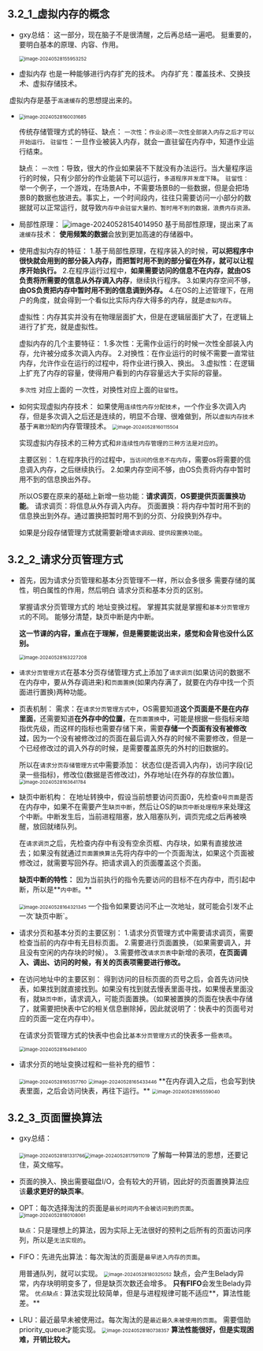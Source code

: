 ## 3.2_1_虚拟内存的概念

* gxy总结：
  这一部分，现在脑子不是很清醒，之后再总结一遍吧。
  挺重要的，要明白基本的原理、内容、作用。

  <img src="img/image-20240528155953252.png" alt="image-20240528155953252" style="zoom:67%;" />

* 虚拟内存 也是一种能够进行内存扩充的技术。
  内存扩充：覆盖技术、交换技术、虚拟存储技术。

​		虚拟内存是基于`高速缓存`的思想提出来的。

* <img src="img/image-20240528160031685.png" alt="image-20240528160031685" style="zoom:67%;" />

  传统存储管理方式的特征、缺点：
  `一次性`：`作业必须一次性全部装入内存之后才可以开始运行。`
  `驻留性`：一旦作业被装入内存，就会一直驻留在内存中，知道作业运行结束。

  缺点：
  `一次性`：导致，很大的作业如果装不下就没有办法运行。当大量程序运行的时候，只有少部分的作业能装下可以运行，`多道程序并发度下降`。
  `驻留性：`举一个例子，一个游戏，在场景A中，不需要场景B的一些数据，但是会把场景B的数据也放进去。事实上，一个时间段内，往往只需要访问一小部分的数据就可以正常运行，就导致`内存中会驻留大量的、暂时用不到的数据，浪费内存资源。`

* 局部性原理：
  ![image-20240528154014950](img/image-20240528154014950.png)
  基于局部性原理，提出来了`高速缓存`技术：
  **使用频繁的数据**会放到更加高速的存储器中。

* 使用虚拟内存的特征：
  1.基于局部性原理，在程序装入的时候，**可以把程序中很快就会用到的部分装入内存，而把暂时用不到的部分留在外存，就可以让程序开始执行。**
  2.在程序运行过程中，**如果需要访问的信息不在内存，就由OS负责将所需要的信息从外存调入内存**，继续执行程序。
  3.如果内存空间不够，**由OS负责把内存中暂时用不到的信息调到外存。**
  4.在OS的上述管理下，在用户的角度，就会得到一个看似比实际内存大得多的内存，就是`虚拟内存`。

  虚拟性：内存其实并没有在物理层面扩大，但是在逻辑层面扩大了，在逻辑上进行了扩充，就是虚拟性。

  虚拟内存的几个主要特征：
  1.多次性：无需作业运行的时候一次性全部装入内存，允许被分成多次调入内存。
  2.对换性：在作业运行的时候不需要一直常驻内存，允许作业在运行的过程中，将作业进行换入、换出。
  3.虚拟性：在逻辑上扩充了内存的容量，使得用户看到的内存容量远大于实际的容量。

  `多次性` 对应上面的 一次性，对换性对应上面的`驻留性`。 

* 如何实现虚拟内存技术：
  如果使用`连续性内存分配技术`，一个作业多次调入内存，但是多次调入之后还是连续的，明显不合理、很难做到，所以`虚拟内存技术`基于`离散分配的`内存管理技术。
  <img src="img/image-20240528160115504.png" alt="image-20240528160115504" style="zoom:67%;" />

  实现虚拟内存技术的三种方式和`非连续性内存管理的三种方法是对应的`。

  主要区别：
  1.在程序执行的过程中，`当访问的信息不在内存`，需要os将需要的信息调入内存，之后继续执行。
  2.如果内存空间不够，由OS负责将内存中暂时用不到的信息换出外存。

  所以OS要在原来的基础上新增一些功能：**请求调页**，**OS要提供页面置换功能**。
  请求调页：将信息从外存调入内存。
  页面置换：将内存中暂时用不到的信息换出到外存。通过置换把暂时用不到的分页、分段换到外存中。

  如果是分段存储管理方式就需要新增`请求调段、提供段置换功能`。





## 3.2_2_请求分页管理方式

* 首先，因为请求分页管理和基本分页管理不一样，所以会多很多 需要存储的属性，明白属性的作用，然后明白 请求分页和基本分页的区别。

  掌握请求分页管理方式的 地址变换过程。
  掌握其实就是掌握和`基本分页管理方式`的不同。
  能够分清楚，缺页中断是内中断。

  **这一节课的内容，重点在于理解，但是需要能说出来，感觉和会背也没什么区别。**

  <img src="img/image-20240528163227208.png" alt="image-20240528163227208" style="zoom:67%;" />

* `请求分页管理方式`在基本分页存储管理方式上添加了`请求调页`(如果访问的数据不在内存中，要从外存调进来)和`页面置换`(如果内存满了，就要在内存中找一个页面进行置换)两种功能。

* 页表机制：
  需求：在`请求分页管理方式中`，OS需要知道**这个页面是不是在内存里面**，还需要知道**在外存中的位置**，在`页面置换`中，可能是根据一些指标来暗指优先级，而这样的指标也需要存储下来，需要**存储一个页面有没有被修改过**，因为一个没有被修改过的页面在最后调入外存的时候不需要修改，但是一个已经修改过的调入外存的时候，是需要覆盖原先的外村的旧数据的。

  所以在`请求分页存储管理方式`中需要添加：
  状态位(是否调入内存)，访问字段(记录一些指标)，修改位(数据是否修改过)，外存地址(在外存的存放位置)。
  <img src="img/image-20240528163641784.png" alt="image-20240528163641784" style="zoom:67%;" />

* 缺页中断机构：
  在地址转换中，假设当前想要访问页面0，先检查`0号页面`是否在内存中，如果不在需要产生`缺页中断`，然后让OS的`缺页中断处理程序`来处理这个中断。中断发生后，当前进程阻塞，放入阻塞队列，调页完成之后再被唤醒，放回就绪队列。

  在`请求调页`之后，先检查内存中有没有空余页框、内存块，如果有直接放进去；如果没有就通过`页面置换算法`先将内存中的一个页面淘汰，如果这个页面被修改过，就需要写回外存。把请求调入的页面覆盖这个页面。

  **缺页中断的特性：**
  因为当前执行的指令先要访问的目标不在内存中，而引起中断，所以是**`内中断`。**

  <img src="img/image-20240528164321345.png" alt="image-20240528164321345" style="zoom:67%;" />
  一个指令如果要访问不止一次地址，就可能会引发不止一次`缺页中断`。

* 请求分页和基本分页的主要区别：
  1.请求分页管理方式中需要请求调页，需要检查当前的内存中有无目标页面。
  2.需要进行页面置换，（如果需要调入，并且没有空闲的内存块的时候）。
  3.需要修改`请求页表`中新增的表项，**在页面调入、调出、访问的时候，有关的页表项需要进行修改。**

* 在访问地址中的主要区别：
  得到访问的目标页面的页号之后，会首先访问快表，如果找到就直接找到。如果没有找到就去慢表里面寻找，如果慢表里面没有，就`缺页中断`，请求调入，可能页面置换。（如果被置换的页面在快表中存储了，就需要把快表中它的相关信息删除掉，因此就说明了：快表中的页面号对应的页面一定在内存中）。

  在请求分页管理方式的快表中也会比`基本分页管理方式`的快表多一些`表项`。

  <img src="img/image-20240528164941400.png" alt="image-20240528164941400" style="zoom:67%;" />

* 请求分页的地址变换过程和一些补充的细节：

  <img src="img/image-20240528165357760.png" alt="image-20240528165357760" style="zoom:67%;" />

  <img src="img/image-20240528165433446.png" alt="image-20240528165433446" style="zoom:67%;" />
  **在内存调入之后，也会写到快表里面，之后会访问快表，再往下运行。**
  <img src="img/image-20240528165559040.png" alt="image-20240528165559040" style="zoom:67%;" />

  

## 3.2_3_页面置换算法



* gxy总结：

  <img src="img/image-20240528181331766.png" alt="image-20240528181331766" style="zoom:67%;" /><img src="img/image-20240528175911019.png" alt="image-20240528175911019" style="zoom:67%;" />
  了解每一种算法的思想，还要记住，英文缩写。

* 页面的换入、换出需要磁盘I/O，会有较大的开销，因此好的页面置换算法应该**最求更好的缺页率**。

* OPT：每次选择淘汰的页面是`最长时间内不会被访问到的页面`。
  <img src="img/image-20240528180108061.png" alt="image-20240528180108061" style="zoom:67%;" />

  `缺点`：只是理想上的算法，因为实际上无法很好的预判之后所有的页面访问序列，所以是`无法实现的`。

* FIFO：先进先出算法：每次淘汰的页面是`最早进入内存的页面`。

  用普通队列，就可以实现。
  <img src="img/image-20240528180325052.png" alt="image-20240528180325052" style="zoom:67%;" />
  缺点，会产生Belady异常，内存块明明变多了，但是缺页次数还会增多。
  **只有FIFO**会发生Belady异常。
  `优点缺点：`算法实现比较简单，但是与进程规律可能不适应**，算法性能差。**

* LRU：最近最早未被使用过。每次淘汰的是`最近最久未被使用的页面`。
  需要借助priority_queue才能实现。
  <img src="img/image-20240528180738357.png" alt="image-20240528180738357" style="zoom:67%;" />
  **算法性能很好，但是实现困难，开销比较大。**

































